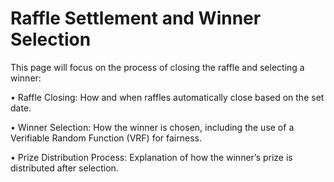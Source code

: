 # Raffle Settlement and Winner Selection

This page will focus on the process of closing the raffle and selecting a winner:

• Raffle Closing: How and when raffles automatically close based on the set date.

• Winner Selection: How the winner is chosen, including the use of a Verifiable Random Function (VRF) for fairness.

• Prize Distribution Process: Explanation of how the winner’s prize is distributed after selection.
